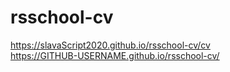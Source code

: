 # rsschool-cv
https://slavaScript2020.github.io/rsschool-cv/cv  
https://GITHUB-USERNAME.github.io/rsschool-cv/
